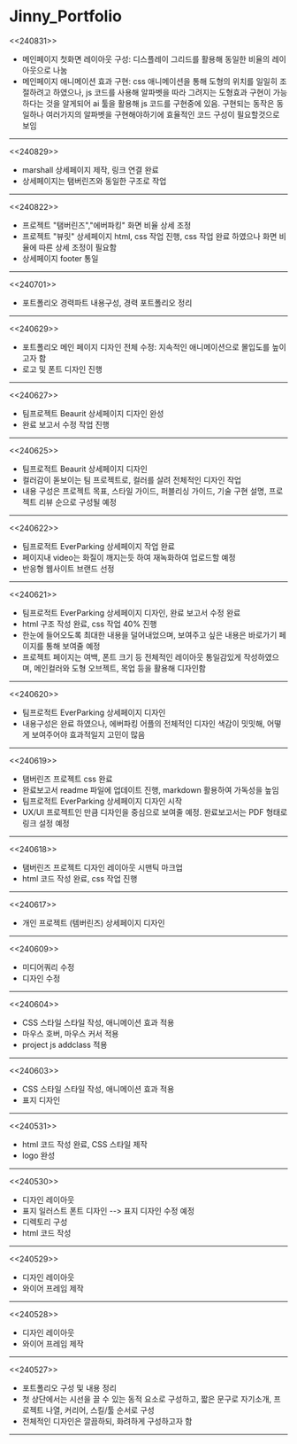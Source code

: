 # Jinny_Portfolio

<<240831>>
- 메인페이지 첫화면 레이아웃 구성: 디스플레이 그리드를 활용해 동일한 비율의 레이아웃으로 나눔 
- 메인페이지 애니메이션 효과 구현: css 애니메이션을 통해 도형의 위치를 일일히 조절하려고 하였으나, js 코드를 사용해 알파벳을 따라 그려지는 도형효과 구현이 가능하다는 것을 알게되어 ai 툴을 활용해 js 코드를 구현중에 있음. 구현되는 동작은 동일하나 여러가지의 알파벳을 구현해야하기에 효율적인 코드 구성이 필요할것으로 보임

-------------------------------------------------------

<<240829>>
- marshall 상세페이지 제작, 링크 연결 완료
- 상세페이지는 탬버린즈와 동일한 구조로 작업

-------------------------------------------------------

<<240822>>
- 프로젝트 "탬버린즈","에버파킹" 화면 비율 상세 조정 
- 프로젝트 "뷰릿" 상세페이지 html, css 작업 진행, css 작업 완료 하였으나 화면 비율에 따른 상세 조정이 필요함
- 상세페이지 footer 통일

-------------------------------------------------------

<<240701>>
- 포트폴리오 경력파트 내용구성, 경력 포트폴리오 정리

-------------------------------------------------------

<<240629>>
- 포트폴리오 메인 페이지 디자인 전체 수정: 지속적인 애니메이션으로 몰입도를 높이고자 함
- 로고 및 폰트 디자인 진행

-------------------------------------------------------

<<240627>>
- 팀프로젝트 Beaurit 상세페이지 디자인 완성
- 완료 보고서 수정 작업 진행

-------------------------------------------------------

<<240625>>
- 팀프로적트 Beaurit 상세페이지 디자인
- 컬러감이 돋보이는 팀 프로젝트로, 컬러를 살려 전체적인 디자인 작업
- 내용 구성은 프로젝트 목표, 스타일 가이드, 퍼블리싱 가이드, 기술 구현 설명, 프로젝트 리뷰 순으로 구성될 예정 

-------------------------------------------------------

<<240622>>
- 팀프로적트 EverParking 상세페이지 작업 완료
- 페이지내 video는 화질이 깨지는듯 하여 재녹화하여 업로드할 예정
- 반응형 웹사이트 브랜드 선정

-------------------------------------------------------

<<240621>>
- 팀프로적트 EverParking 상세페이지 디자인, 완료 보고서 수정 완료
- html 구조 작성 완료, css 작업 40% 진행
- 한눈에 들어오도록 최대한 내용을 덜어내었으며, 보여주고 싶은 내용은 바로가기 페이지를 통해 보여줄 예정
- 프로젝트 페이지는 여백, 폰트 크기 등 전체적인 레이아웃 통일감있게 작성하였으며, 메인컬러와 도형 오브젝트, 목업 등을 활용해 디자인함

-------------------------------------------------------

<<240620>>
- 팀프로적트 EverParking 상세페이지 디자인
- 내용구성은 완료 하였으나, 에버파킹 어플의 전체적인 디자인 색감이 밋밋해, 어떻게 보여주어야 효과적일지 고민이 많음

-------------------------------------------------------

<<240619>>
- 탬버린즈 프로젝트 css 완료
- 완료보고서 readme 파일에 업데이트 진행, markdown 활용하여 가독성을 높임
- 팀프로적트 EverParking 상세페이지 디자인 시작
- UX/UI 프로젝트인 만큼 디자인을 중심으로 보여줄 예정. 완료보고서는 PDF 형태로 링크 설정 예정

-------------------------------------------------------

<<240618>>
-  탬버린즈 프로젝트 디자인 레이아웃 시맨틱 마크업
- html 코드 작성 완료, css 작업 진행

-------------------------------------------------------

<<240617>>
- 개인 프로젝트 (템버린즈) 상세페이지 디자인

-------------------------------------------------------

<<240609>>
- 미디어쿼리 수정
- 디자인 수정

-------------------------------------------------------

<<240604>>
- CSS 스타일 스타일 작성, 애니메이션 효과 적용
- 마우스 호버, 마우스 커서 적용
- project js addclass 적용

-------------------------------------------------------

<<240603>>
- CSS 스타일 스타일 작성, 애니메이션 효과 적용
- 표지 디자인

-------------------------------------------------------

<<240531>>
- html 코드 작성 완료, CSS 스타일 제작
- logo 완성

-------------------------------------------------------

<<240530>>
- 디자인 레이아웃
- 표지 일러스트 폰트 디자인 --> 표지 디자인 수정 예정
- 디렉토리 구성
- html 코드 작성

-------------------------------------------------------

<<240529>>
- 디자인 레이아웃
- 와이어 프레임 제작

-------------------------------------------------------

<<240528>>
- 디자인 레이아웃
- 와이어 프레임 제작

-------------------------------------------------------

<<240527>>
- 포트폴리오 구성 및 내용 정리
- 첫 상단에서는 시선을 끌 수 있는 동적 요소로 구성하고, 짧은 문구로 자기소개, 프로젝트 나열, 커리어, 스킬/툴 순서로 구성
- 전체적인 디자인은 깔끔하되, 화려하게 구성하고자 함

-------------------------------------------------------